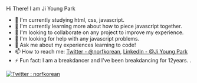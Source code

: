 Hi There! I am Ji Young Park

- 🔭 I'm currently studying html, css, javascript.
- 🌱 I'm currently learning more about how to piece javascript together.
- 👯 I'm looking to collaborate on any project to improve my experience.
- 🤔 I'm looking for help with any javascript problems.
- 💬 Ask me about my experiences learning to code!
- 📫 How to reach me: [Twitter - @norfkorean](https://twitter.com/norfkorean), [LinkedIn - @Ji Young Park](https://www.linkedin.com/in/ji-young-park-457a96a1/)
- ⚡ Fun fact: I am a breakdancer and I've been breakdancing for 12years.
.

[![Twitter : norfkorean](https://img.shields.io/twitter/url?style=social&url=https%3A%2F%2Ftwitter.com%2Fnorfkorean)](https://twitter.com/norfkorean)
